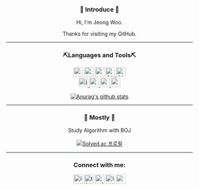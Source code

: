 <div align="center">
  
### 🎃 Introduce 🎃  
Hi, I'm Jeong Woo.

Thanks for visiting my GitHub.

</div>

---

<link rel="stylesheet" href="devicon.min.css">
<h3 align="center">⛏Languages and Tools⛏</h3>
<p align="center">
  <a href="https://www.cprogramming.com/" target="_blank"><img src="https://img.shields.io/badge/C-A8B9CC?style=flat-square&logo=C&logoColor=white" alt="c" height="25"/></a>
  <a href="https://www.w3schools.com/cpp/" target="_blank"> <img src="https://img.shields.io/badge/C++-00599C?style=flat-square&logo=C%2B%2B&logoColor=white" height="25"/></a>
  <a href="https://www.java.com/ko/" target="_blank"> <img src="https://img.shields.io/badge/Java-007396?style=flat-square&logo=java&logoColor=white" height="25"/></a>
  <a href="https://www.w3.org/html/" target="_blank"> <img src="https://img.shields.io/badge/HTML5-E34F26?style=flat-square&logo=html5&logoColor=white" alt="html5" height="25"/> </a>
  <a href="https://www.w3schools.com/css/" target="_blank"> <img src="https://img.shields.io/badge/CSS3-1572B6?style=flat-square&logo=css3&logoColor=white" alt="html5" height="25"/> </a>
  <br/>
    <a href="https://developer.mozilla.org/ko/docs/Web/JavaScript" target="_blank"> <img src="https://img.shields.io/badge/JavaScript-F7DF1E?style=flat-square&logo=javascript&logoColor=white" alt="javascript" height="25"/> </a>
  <a href="https://reactjs.org/" target="_blank"> <img src="https://img.shields.io/badge/React-61DAFB?style=flat-square&logo=react&logoColor=white" alt="react" height="25"> </a>
  <a href="https://spring.io/" target="_blank"> <img src="https://img.shields.io/badge/Spring-6DB33F?style=flat-square&logo=spring&logoColor=white" alt="spring" height="25"> </a>
  <a href="https://spring.io/projects/spring-boot" target="_blank"> <img src="https://img.shields.io/badge/Spring&nbsp;Boot-6DB33F?style=flat-square&logo=springboot&logoColor=white" alt="springboot" height="25"/> </a>
  
  
</p>

<div align="center">
  
[![Anurag's github stats](https://github-readme-stats.vercel.app/api?username=sorious77)](https://github.com/anuraghazra/github-readme-stats)
  
  ---
  
### 🎈 Mostly 🎈

  Study Algorithm with BOJ
<br/><br/>
[![Solved.ac
프로필](http://mazassumnida.wtf/api/generate_badge?boj=sorious77)](https://solved.ac/sorious77)



</div>

---

<h3 align="center">Connect with me:</h3>
<p align="center">
<a href="https://instagram.com/ejwu__" target="blank"><img align="center" src="https://img.shields.io/badge/ewju__-E4405F?style=flat-square&logo=instagram&logoColor=white" alt="instagram" height="25"/></a>
<a href="https://sorious77.tistory.com/" target="blank"><img align="center" src="https://img.shields.io/badge/Tistory-000000?style=flat-square&logo=Bloglovin&logoColor=white" alt="tistory" height="25"/></a>
  <a href="https://velog.io/@sorious77" target="blank"><img align="center" src="https://img.shields.io/badge/Velog-20C997?style=flat-square&logo=Vimeo&logoColor=white" alt="velog" height="25"/></a>
<a href="https://www.leetcode.com/sorious77" target="blank"><img align="center" src="https://img.shields.io/badge/Leet&nbsp;Code-FFA116?style=flat-square&logo=LeetCode&logoColor=white" alt="leetcode" height="25"/></a>
  <a href="mailto:sorious77.gmail.com" target="blank"><img align="center" src="https://img.shields.io/badge/Gmail-EA4335?style=flat-square&logo=Gmail&logoColor=white" alt="gmail" height="25"/></a>
</p>
